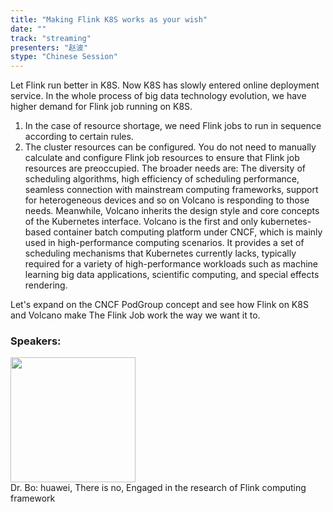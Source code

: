 ```yaml
---
title: "Making Flink K8S works as your wish"
date: "" 
track: "streaming"
presenters: "赵波"
stype: "Chinese Session"
---
```

Let Flink run better in K8S. Now K8S has slowly entered online deployment service. In the whole process of big data technology evolution, we have higher demand for Flink job running on K8S.
1. In the case of resource shortage, we need Flink jobs to run in sequence according to certain rules.
2. The cluster resources can be configured. You do not need to manually calculate and configure Flink job resources to ensure that Flink job resources are preoccupied.
The broader needs are:
The diversity of scheduling algorithms, high efficiency of scheduling performance, seamless connection with mainstream computing frameworks, support for heterogeneous devices and so on
Volcano is responding to those needs. Meanwhile, Volcano inherits the design style and core concepts of the Kubernetes interface. Volcano is the first and only kubernetes-based container batch computing platform under CNCF, which is mainly used in high-performance computing scenarios. It provides a set of scheduling mechanisms that Kubernetes currently lacks, typically required for a variety of high-performance workloads such as machine learning big data applications, scientific computing, and special effects rendering.

Let's expand on the CNCF PodGroup concept and see how Flink on K8S and Volcano make The Flink Job work the way we want it to.
 ### Speakers: 
 <img src="images/speaker/1198.png" width="200" /><br>Dr. Bo: huawei, There is no, Engaged in the research of Flink computing framework
 